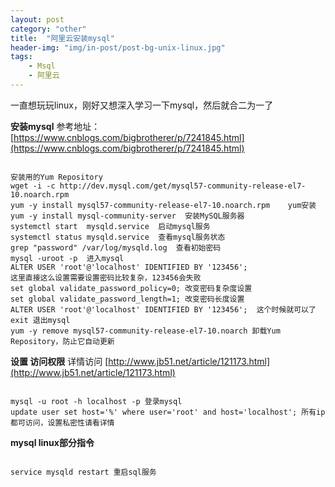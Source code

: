 ```yaml
---
layout: post
category: "other"
title:  "阿里云安装mysql"
header-img: "img/in-post/post-bg-unix-linux.jpg"
tags:
    - Msql
    - 阿里云
---
```


一直想玩玩linux，刚好又想深入学习一下mysql，然后就合二为一了

**安装mysql**
参考地址：[https://www.cnblogs.com/bigbrotherer/p/7241845.html](https://www.cnblogs.com/bigbrotherer/p/7241845.html)
<pre><code>
安装用的Yum Repository
wget -i -c http://dev.mysql.com/get/mysql57-community-release-el7-10.noarch.rpm 
yum -y install mysql57-community-release-el7-10.noarch.rpm    yum安装
yum -y install mysql-community-server  安装MySQL服务器
systemctl start  mysqld.service  启动mysql服务
systemctl status mysqld.service  查看mysql服务状态
grep "password" /var/log/mysqld.log  查看初始密码
mysql -uroot -p  进入mysql
ALTER USER 'root'@'localhost' IDENTIFIED BY '123456';  
这里直接这么设置需要设置密码比较复杂，123456会失败
set global validate_password_policy=0; 改变密码复杂度设置
set global validate_password_length=1; 改变密码长度设置
ALTER USER 'root'@'localhost' IDENTIFIED BY '123456';  这个时候就可以了
exit 退出mysql
yum -y remove mysql57-community-release-el7-10.noarch 卸载Yum Repository，防止它自动更新 
</code></pre>


**设置 访问权限**
详情访问 [http://www.jb51.net/article/121173.html](http://www.jb51.net/article/121173.html)
<pre><code>
mysql -u root -h localhost -p 登录mysql
update user set host='%' where user='root' and host='localhost'; 所有ip都可访问，设置私密性请看详情
</code></pre>

**mysql linux部分指令**
<pre><code>
service mysqld restart 重启sql服务
</code></pre>